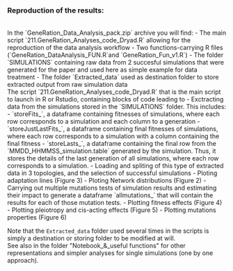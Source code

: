 ### Reproduction of the results:

</br>
In the `GeneRation_Data_Analysis_pack.zip` archive you will find: 
- The main script `211.GeneRation_Analyses_code_Dryad.R` allowing for the reproduction of the data analysis workflow
- Two functions-carrying R files (`GeneRation_DataAnalysis_FUN.R`and `GeneRation_Fun_v1.R`)
- The folder `SIMULATIONS` containing raw data from 2 succesful simulations that were generated for the paper and used here as simple example for data treatment
- The folder `Extracted_data` used as destination folder to store extracted output from raw simulation data

</br>
The script `211.GeneRation_Analyses_code_Dryad.R` that is the main script to launch in R or Rstudio, containing blocks of code leading to
- Exctracting data from the simulations stored in the `SIMULATIONS` folder. This includes:
  - `storeFits_`, a dataframe containing fitnesses of simulations, where each row corresponds to a simulation and each column to a generation
  - `storeJustLastFits_`, a dataframe containing final fitnesses of simulations, where each row corresponds to a simulation with a column containing the final fitness
  - `storeLasts_`, a dataframe containing the final row from the `MMDD_HHMMSS_simulation.table` generated by the simulation. Thus, it stores the details of the last generation of all simulations, where each row corresponds to a simulation.
- Loading and spliting of this type of extracted data in 3 topologies, and the selection of successful simulations
- Ploting adaptation lines (Figure 3)
- Ploting Network distributions (Figure 2)
- Carrying out multiple mutations tests of simulation results and estimating their impact to generate a dataframe `allmutations_` that will contain the results for each of those mutation tests.
- Plotting fitness effects (Figure 4)
- Plotting pleiotropy and cis-acting effects (Figure 5)
- Plotting mutations properties (Figure 6)

Note that the `Extracted_data` folder used several times in the scripts is simply a destination or storing folder to be modified at will.</br>
See also in the folder "Notebook_&_useful functions" for other representations and simpler analyses for single simulations (one by one approach).
